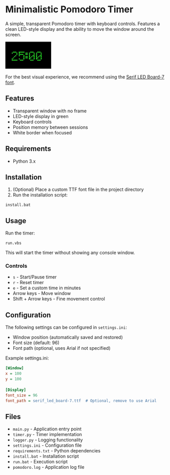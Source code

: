 # Minimalistic Pomodoro Timer

A simple, transparent Pomodoro timer with keyboard controls. Features a clean LED-style display and the ability to move the window around the screen.

![Screenshot](media/screenshot.jpg)

For the best visual experience, we recommend using the [Serif LED Board-7 font](https://www.1001freefonts.com/de/serif-led-board-7.font).

## Features

- Transparent window with no frame
- LED-style display in green
- Keyboard controls
- Position memory between sessions
- White border when focused

## Requirements

- Python 3.x

## Installation

1. (Optional) Place a custom TTF font file in the project directory
2. Run the installation script:

```
install.bat
```

## Usage

Run the timer:

```
run.vbs
```

This will start the timer without showing any console window.

### Controls

- `s` - Start/Pause timer
- `r` - Reset timer
- `e` - Set a custom time in minutes
- Arrow keys - Move window
- Shift + Arrow keys - Fine movement control

## Configuration

The following settings can be configured in `settings.ini`:

- Window position (automatically saved and restored)
- Font size (default: 96)
- Font path (optional, uses Arial if not specified)

Example settings.ini:

```ini
[Window]
x = 100
y = 100

[Display]
font_size = 96
font_path = serif_led_board-7.ttf  # Optional, remove to use Arial
```

## Files

- `main.py` - Application entry point
- `timer.py` - Timer implementation
- `logger.py` - Logging functionality
- `settings.ini` - Configuration file
- `requirements.txt` - Python dependencies
- `install.bat` - Installation script
- `run.bat` - Execution script
- `pomodoro.log` - Application log file
